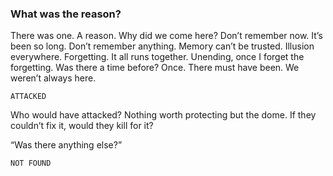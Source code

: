 ### What was the reason?

There was one. A reason. Why did we come here? Don’t remember now. It’s been so long. Don’t remember anything. Memory can’t be trusted. Illusion everywhere. Forgetting. It all runs together. Unending, once I forget the forgetting. Was there a time before? Once. There must have been. We weren’t always here. 

`ATTACKED`

Who would have attacked? Nothing worth protecting but the dome. If they couldn’t fix it, would they kill for it?

“Was there anything else?”

`NOT FOUND`
